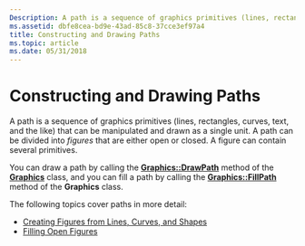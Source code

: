 ```yaml
---
Description: A path is a sequence of graphics primitives (lines, rectangles, curves, text, and the like) that can be manipulated and drawn as a single unit. A path can be divided into figures that are either open or closed. A figure can contain several primitives.
ms.assetid: dbfe8cea-bd9e-43ad-85c8-37cce3ef97a4
title: Constructing and Drawing Paths
ms.topic: article
ms.date: 05/31/2018
---
```


# Constructing and Drawing Paths

A path is a sequence of graphics primitives (lines, rectangles, curves, text, and the like) that can be manipulated and drawn as a single unit. A path can be divided into *figures* that are either open or closed. A figure can contain several primitives.

You can draw a path by calling the [**Graphics::DrawPath**](/windows/desktop/api/Gdiplusgraphics/nf-gdiplusgraphics-graphics-drawpath) method of the [**Graphics**](/windows/desktop/api/gdiplusgraphics/nl-gdiplusgraphics-graphics) class, and you can fill a path by calling the [**Graphics::FillPath**](/windows/desktop/api/Gdiplusgraphics/nf-gdiplusgraphics-graphics-fillpath) method of the **Graphics** class.

The following topics cover paths in more detail:

-   [Creating Figures from Lines, Curves, and Shapes](-gdiplus-creating-figures-from-lines-curves-and-shapes-use.md)
-   [Filling Open Figures](-gdiplus-filling-open-figures-use.md)

 

 



